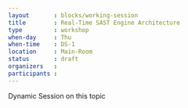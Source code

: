 ```yaml
---
layout       : blocks/working-session
title        : Real-Time SAST Engine Architecture
type         : workshop
when-day     : Thu
when-time    : DS-1
location     : Main-Room
status       : draft
organizers   :
participants :
---
```


Dynamic Session on this topic